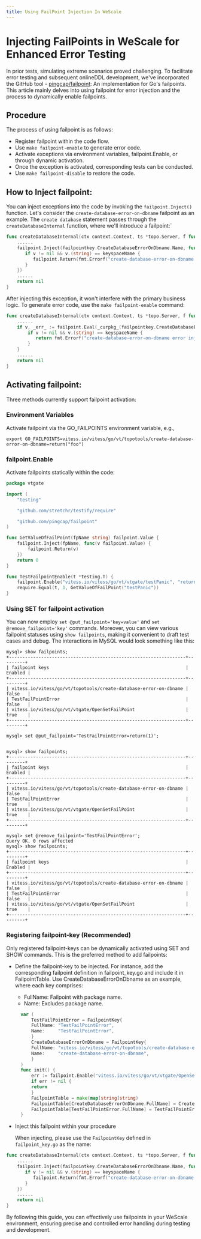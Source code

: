 ```yaml
---
title: Using FailPoint Injection In WeScale
---
```


Injecting FailPoints in WeScale for Enhanced Error Testing
=====================
In prior tests, simulating extreme scenarios proved challenging. 
To facilitate error testing and subsequent onlineDDL development, 
we've incorporated the GitHub tool - [pingcap/failpoint](https://github.com/pingcap/failpoint): 
An implementation for Go's failpoints. This article mainly delves 
into using failpoint for error injection and the process to dynamically 
enable failpoints.

## Procedure
The process of using failpoint is as follows:

+ Register failpoint within the code flow.
+ Use `make failpoint-enable` to generate error code.
+ Activate exceptions via environment variables, failpoint.Enable, or through dynamic activation.
+ Once the exception is activated, corresponding tests can be conducted.
+ Use `make failpoint-disable` to restore the code.


## How to Inject failpoint:
You can inject exceptions into the code by invoking the `failpoint.Inject()` function. 
Let's consider the `create-database-error-on-dbname` failpoint as an example. 
The `create database` statement passes through the `createDatabaseInternal` function, 
where we'll introduce a failpoint:`
```go
func createDatabaseInternal(ctx context.Context, ts *topo.Server, f func() error, keyspaceName string, cells []string) error {
    ......
    failpoint.Inject(failpointkey.CreateDatabaseErrorOnDbname.Name, func(v failpoint.Value) {
       if v != nil && v.(string) == keyspaceName {
          failpoint.Return(fmt.Errorf("create-database-error-on-dbname error injected"))
       }
    })
    ......
    return nil
}
```
After injecting this exception, it won't interfere with the primary business logic. To generate error code, 
use the `make failpoint-enable` command:
```go
func createDatabaseInternal(ctx context.Context, ts *topo.Server, f func() error, keyspaceName string, cells []string) error {
    ......
    if v, _err_ := failpoint.Eval(_curpkg_(failpointkey.CreateDatabaseErrorOnDbname.Name)); _err_ == nil {
        if v != nil && v.(string) == keyspaceName {
           return fmt.Errorf("create-database-error-on-dbname error injected")
        }
    }
    ......
    return nil
}
```
## Activating failpoint:
Three methods currently support failpoint activation:
### Environment Variables 
Activate failpoint via the GO_FAILPOINTS environment variable, e.g.,
```shell
export GO_FAILPOINTS=vitess.io/vitess/go/vt/topotools/create-database-error-on-dbname=return("foo")
```
### failpoint.Enable
Activate failpoints statically within the code:
```go
package vtgate

import (
	"testing"

	"github.com/stretchr/testify/require"

	"github.com/pingcap/failpoint"
)

func GetValueOfFailPoint(fpName string) failpoint.Value {
	failpoint.Inject(fpName, func(v failpoint.Value) {
		failpoint.Return(v)
	})
	return 0
}

func TestFailpointEnable(t *testing.T) {
	failpoint.Enable("vitess.io/vitess/go/vt/vtgate/testPanic", "return(1)")
	require.Equal(t, 1, GetValueOfFailPoint("testPanic"))
}
```
### Using SET for failpoint activation
You can now employ `set @put_failpoint='key=value'` and `set @remove_failpoint='key'` commands. Moreover, 
you can view various failpoint statuses using `show failpoints`, 
making it convenient to draft test cases and debug. 
The interactions in MySQL would look something like this:
```shell
mysql> show failpoints;
+------------------------------------------------------------------+---------+
| failpoint keys                                                   | Enabled |
+------------------------------------------------------------------+---------+
| vitess.io/vitess/go/vt/topotools/create-database-error-on-dbname | false   |
| TestFailPointError                                               | false   |
| vitess.io/vitess/go/vt/vtgate/OpenSetFailPoint                   | true    |
+------------------------------------------------------------------+---------+

mysql> set @put_failpoint='TestFailPointError=return(1)';


mysql> show failpoints;
+------------------------------------------------------------------+---------+
| failpoint keys                                                   | Enabled |
+------------------------------------------------------------------+---------+
| vitess.io/vitess/go/vt/topotools/create-database-error-on-dbname | false   |
| TestFailPointError                                               | true    |
| vitess.io/vitess/go/vt/vtgate/OpenSetFailPoint                   | true    |
+------------------------------------------------------------------+---------+

mysql> set @remove_failpoint='TestFailPointError';
Query OK, 0 rows affected
mysql> show failpoints;
+------------------------------------------------------------------+---------+
| failpoint keys                                                   | Enabled |
+------------------------------------------------------------------+---------+
| vitess.io/vitess/go/vt/topotools/create-database-error-on-dbname | false   |
| TestFailPointError                                               | false   |
| vitess.io/vitess/go/vt/vtgate/OpenSetFailPoint                   | true    |
+------------------------------------------------------------------+---------+
```
### Registering failpoint-key (Recommended)
Only registered failpoint-keys can be dynamically activated using SET and SHOW commands. 
This is the preferred method to add failpoints:

+ Define the failpoint-key to be injected.
  For instance, add the corresponding failpoint definition in failpoint_key.go and include it in FailpointTable. Use CreateDatabaseErrorOnDbname as an example, where each key comprises:
  + FullName: Failpoint with package name.
  + Name: Excludes package name.
  ```go
    var (
        TestFailPointError = FailpointKey{
        FullName: "TestFailPointError",
        Name:     "TestFailPointError",
        }
        CreateDatabaseErrorOnDbname = FailpointKey{
        FullName: "vitess.io/vitess/go/vt/topotools/create-database-error-on-dbname",
        Name:     "create-database-error-on-dbname",
        }
    )
    func init() {
        err := failpoint.Enable("vitess.io/vitess/go/vt/vtgate/OpenSetFailPoint", "return(1)")
        if err != nil {
        return
        }
        FailpointTable = make(map[string]string)
        FailpointTable[CreateDatabaseErrorOnDbname.FullName] = CreateDatabaseErrorOnDbname.Name
        FailpointTable[TestFailPointError.FullName] = TestFailPointError.Name
    }
  ```
+ Inject this failpoint within your procedure

  When injecting, please use the `FailpointKey` defined in `failpoint_key.go` as the name:
```go
func createDatabaseInternal(ctx context.Context, ts *topo.Server, f func() error, keyspaceName string, cells []string) error {
    ......
    failpoint.Inject(failpointkey.CreateDatabaseErrorOnDbname.Name, func(v failpoint.Value) {
       if v != nil && v.(string) == keyspaceName {
          failpoint.Return(fmt.Errorf("create-database-error-on-dbname error injected"))
       }
    })
    ......
    return nil
}
```

By following this guide, you can effectively use failpoints in your WeScale environment, ensuring precise and controlled error handling during testing and development.
